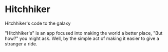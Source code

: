 Hitchhiker
==========

Hitchhiker's code to the galaxy

"Hitchhiker's" is an app focused into making the world a better place, "But how?" you might ask. Well, by the simple act of making it easier to give a stranger a ride.
